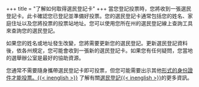 +++
title = "了解如何取得選民登記卡"
+++
當您登記投票時，您將收到一張選民登記卡。此卡確認您已登記並準備好投票。您的選民登記卡通常包括您的姓名、家庭住址以及您將投票的投票站地址。您可以使用您所在州的選民登記線上查詢工具來查詢您的選民登記。

如果您的姓名或地址發生改變，您將需要更新您的選民登記。更新選民登記資料後，依各州規定，您可能會收到一張新的選民登記卡。如果您有任何疑問，您當地的選舉辦公室是最好的協助資源。

您通常不需要隨身攜帶選民登記卡即可投票，但您可能需要出示其他[形式的身份證件才能投票。{{< inenglish >}}](https://www.usa.gov/voter-id) 了解有關[選民登記{{< inenglish >}}](https://www.usa.gov/voter-registration-card)的更多資訊。
